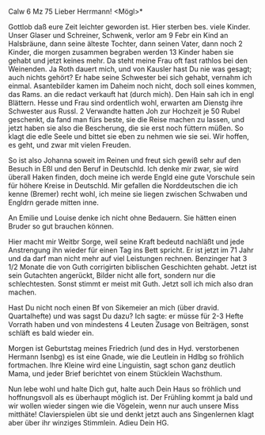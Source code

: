  Calw 6 Mz 75
Lieber Herrmann! <Mögl>*

Gottlob daß eure Zeit leichter geworden ist. Hier sterben bes. viele Kinder. Unser Glaser und Schreiner, Schwenk, verlor am 9 Febr ein Kind an Halsbräune, dann seine älteste Tochter, dann seinen Vater, dann noch 2 Kinder, die morgen zusammen begraben werden 13 Kinder haben sie gehabt und jetzt keines mehr. Da steht meine Frau oft fast rathlos bei den Weinenden. 
Ja Roth dauert mich, und von Kausler hast Du nie was gesagt; auch nichts gehört? Er habe seine Schwester bei sich gehabt, vernahm ich einmal. 
Asantebilder kamen im Daheim noch nicht, doch soll eines kommen, das Rams. an die redact verkauft hat (durch mich). Den Hain sah ich in engl Blättern. 
Hesse und Frau sind ordentlich wohl, erwarten am Dienstg ihre Schwester <Jenny> aus Russl. 2 Verwandte hatten Joh zur Hochzeit je 50 Rubel geschenkt, da fand man fürs beste, sie die Reise machen zu lassen, und jetzt haben sie also die Bescherung, die sie erst noch füttern müßen. So klagt die edle Seele und bittet sie eben zu nehmen wie sie sei. Wir hoffen, es geht, und zwar mit vielen Freuden.

So ist also Johanna soweit im Reinen und freut sich gewiß sehr auf den Besuch in Eßl und den Beruf in Deutschld. Ich denke mir zwar, sie wird überall Haken finden, doch meine ich werde Engld eine gute Vorschule sein für höhere Kreise in Deutschld. Mir gefallen die Norddeutschen die ich kenne (Bremer) recht wohl, ich meine sie liegen zwischen Schwaben und Engldrn gerade mitten inne.

An Emilie und Louise denke ich nicht ohne Bedauern. Sie hätten einen Bruder so gut brauchen können.

Hier macht mir Weitbr Sorge, weil seine Kraft bedeutd nachläßt und jede Anstrengung ihn wieder für einen Tag ins Bett spricht. Er ist jetzt im 71 Jahr und da darf man nicht mehr auf viel Leistungen rechnen. 
Benzinger hat 3 1/2 Monate die von Guth corrigirten biblischen Geschichten gehabt. Jetzt ist sein Gutachten angerückt, Bilder nicht alle fort, sondern nur die schlechtesten. Sonst stimmt er meist mit Guth. Jetzt soll ich mich also dran machen.

Hast Du nicht noch einen Bf von Sikemeier an mich (über dravid. Quartalhefte) und was sagst Du dazu? Ich sagte: er müsse für 2-3 Hefte Vorrath haben und von mindestens 4 Leuten Zusage von Beiträgen, sonst schläft es bald wieder ein.

Morgen ist Geburtstag meines Friedrich (und des in Hyd. verstorbenen Hermann Isenbg) es ist eine Gnade, wie die Leutlein in Hdlbg so fröhlich fortmachen. Ihre Kleine wird eine Linguistin, sagt schon ganz deutlich Mama, und jeder Brief berichtet von einem Stücklein Wachsthum.

Nun lebe wohl und halte Dich gut, halte auch Dein Haus so fröhlich und hoffnungsvoll als es überhaupt möglich ist. Der Frühling kommt ja bald und wir wollen wieder singen wie die Vögelein, wenn nur auch unsere Miss mitthäte! Clavierspielen übt sie und denkt jetzt auch ans Singenlernen klagt aber über ihr winziges Stimmlein.
 Adieu Dein HG.
